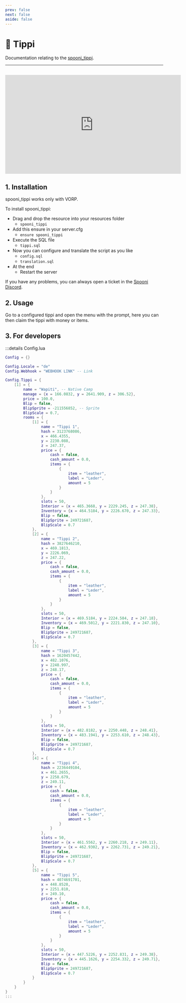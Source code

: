 ```yaml
---
prev: false
next: false
aside: false
---
```


# 🏹 Tippi
Documentation relating to the [spooni_tippi](https://spooni-mapping.tebex.io/).

___
<br>
<iframe width="560" height="315" src="https://www.youtube.com/embed/link" frameborder="0" allow="accelerometer; autoplay; clipboard-write; encrypted-media; gyroscope; picture-in-picture; web-share" allowfullscreen></iframe>

## 1. Installation
spooni_tippi works only with VORP. 

To install spooni_tippi:
- Drag and drop the resource into your resources folder
  - `spooni_tippi`
- Add this ensure in your server.cfg
  - `ensure spooni_tippi`
- Execute the SQL file
  - `tippi.sql`
- Now you can configure and translate the script as you like
  - `config.sql`
  - `translation.sql`
- At the end
  - Restart the server

If you have any problems, you can always open a ticket in the [Spooni Discord](https://discord.gg/spooni).

## 2. Usage
Go to a configured tippi and open the menu with the prompt, here you can then claim the tippi with money or items.

## 3. For developers

:::details Config.lua
```lua
Config = {}

Config.Locale = "de"
Config.Webhook = "WEBHOOK LINK" -- Link

Config.Tippi = {
    [1] = {
        name = "Wapiti", -- Native Camp
        manage = {x = 166.0832, y = 2641.909, z = 306.52},
        price = 100.0,
        Blip = false,
        BlipSprite = -211556852, -- Sprite
        BlipScale = 0.7,
        rooms = {
            [1] = {
                name = "Tippi 1",
                hash = 3123768086,
                x = 466.4355,
                y = 2230.088,
                z = 247.37,
                price = {
                    cash = false,
                    cash_amount = 0.0,
                    items = {
                        {
                            item = "leather",
                            label = "Leder",
                            amount = 5
                        }
                    }
                },
                slots = 50,
                Interior = {x = 465.3668, y = 2229.245, z = 247.38},
                Inventory = {x = 464.5184, y = 2226.670, z = 247.33},
                Blip = false,
                BlipSprite = 249721687,
                BlipScale = 0.7
            },
            [2] = {
                name = "Tippi 2",
                hash = 3827646210,
                x = 469.1813,
                y = 2226.069,
                z = 247.22,
                price = {
                    cash = false,
                    cash_amount = 0.0,
                    items = {
                        {
                            item = "leather",
                            label = "Leder",
                            amount = 5
                        }
                    }
                },
                slots = 50,
                Interior = {x = 469.5184, y = 2224.584, z = 247.18},
                Inventory = {x = 469.5012, y = 2221.830, z = 247.10},
                Blip = false,
                BlipSprite = 249721687,
                BlipScale = 0.7
            },
            [3] = {
                name = "Tippi 3",
                hash = 1620457442,
                x = 482.1076,
                y = 2248.997,
                z = 248.17,
                price = {
                    cash = false,
                    cash_amount = 0.0,
                    items = {
                        {
                            item = "leather",
                            label = "Leder",
                            amount = 5
                        }
                    }
                },
                slots = 50,
                Interior = {x = 482.8182, y = 2250.448, z = 248.41},
                Inventory = {x = 483.1941, y = 2253.610, z = 248.43},
                Blip = false,
                BlipSprite = 249721687,
                BlipScale = 0.7
            },
            [4] = {
                name = "Tippi 4",
                hash = 2236449104,
                x = 461.2655,
                y = 2258.679,
                z = 249.11,
                price = {
                    cash = false,
                    cash_amount = 0.0,
                    items = {
                        {
                            item = "leather",
                            label = "Leder",
                            amount = 5
                        }
                    }
                },
                slots = 50,
                Interior = {x = 461.5562, y = 2260.218, z = 249.11},
                Inventory = {x = 462.9302, y = 2262.731, z = 249.21},
                Blip = false,
                BlipSprite = 249721687,
                BlipScale = 0.7
            },
            [5] = {
                name = "Tippi 5",
                hash = 4074691701,
                x = 448.8528,
                y = 2251.810,
                z = 249.10,
                price = {
                    cash = false,
                    cash_amount = 0.0,
                    items = {
                        {
                            item = "leather",
                            label = "Leder",
                            amount = 5
                        }
                    }
                },
                slots = 50,
                Interior = {x = 447.5226, y = 2252.831, z = 249.38},
                Inventory = {x = 445.1626, y = 2254.332, z = 249.71},
                Blip = false,
                BlipSprite = 249721687,
                BlipScale = 0.7
            }
        }
    }
}
:::
